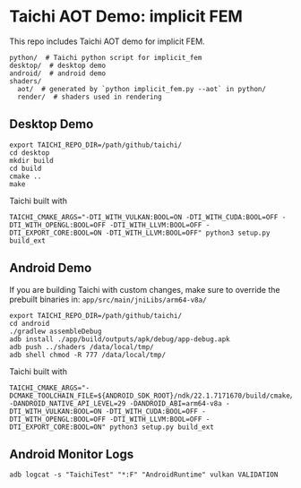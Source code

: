 # Taichi AOT Demo: implicit FEM

This repo includes Taichi AOT demo for implicit FEM.

```
python/  # Taichi python script for implicit_fem
desktop/  # desktop demo
android/  # android demo
shaders/
  aot/  # generated by `python implicit_fem.py --aot` in python/
  render/  # shaders used in rendering
```

## Desktop Demo
```
export TAICHI_REPO_DIR=/path/github/taichi/
cd desktop
mkdir build
cd build
cmake ..
make
```

Taichi built with
```
TAICHI_CMAKE_ARGS="-DTI_WITH_VULKAN:BOOL=ON -DTI_WITH_CUDA:BOOL=OFF -DTI_WITH_OPENGL:BOOL=OFF -DTI_WITH_LLVM:BOOL=OFF -DTI_EXPORT_CORE:BOOL=ON -DTI_WITH_LLVM:BOOL=OFF" python3 setup.py build_ext
```

## Android Demo
If you are building Taichi with custom changes, make sure to override the prebuilt binaries in: `app/src/main/jniLibs/arm64-v8a/`
```
export TAICHI_REPO_DIR=/path/github/taichi/
cd android
./gradlew assembleDebug
adb install ./app/build/outputs/apk/debug/app-debug.apk
adb push ../shaders /data/local/tmp/
adb shell chmod -R 777 /data/local/tmp/
```

Taichi built with
```
TAICHI_CMAKE_ARGS="-DCMAKE_TOOLCHAIN_FILE=${ANDROID_SDK_ROOT}/ndk/22.1.7171670/build/cmake/android.toolchain.cmake -DANDROID_NATIVE_API_LEVEL=29 -DANDROID_ABI=arm64-v8a -DTI_WITH_VULKAN:BOOL=ON -DTI_WITH_CUDA:BOOL=OFF -DTI_WITH_OPENGL:BOOL=OFF -DTI_WITH_LLVM:BOOL=OFF -DTI_EXPORT_CORE:BOOL=ON" python3 setup.py build_ext
```

## Android Monitor Logs

```
adb logcat -s "TaichiTest" "*:F" "AndroidRuntime" vulkan VALIDATION
```
